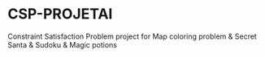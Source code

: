 # CSP-PROJETAI
Constraint Satisfaction Problem project for Map coloring problem &amp;  Secret Santa &amp; Sudoku &amp; Magic potions
